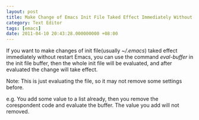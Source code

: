 ```yaml
---
layout: post
title: Make Change of Emacs Init File Taked Effect Immediately Without Restart
category: Text Editor
tags: [emacs]
date: 2011-04-10 20:43:28.000000000 +08:00
---
```

If you want to make changes of init file(usually *~/.emacs*) taked effect
immediately without restart Emacs, you can use the command *eval-buffer* in the
init file buffer, then the whole init file will be evaluated, and after
evaluated the change will take effect.

Note: This is just evaluating the file, so it may not remove some settings
before.

e.g. You add some value to a list already, then you remove the corespondent code
and evaluate the buffer. The value you add will not removed.
